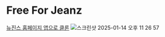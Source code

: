 # Free For Jeanz
[뉴진스 홈페이지 앱으로 클론](https://newjeans.kr/)
![스크린샷 2025-01-14 오후 11 26 57](https://github.com/user-attachments/assets/d6a00f7a-5339-4abb-abd6-722c05be34d5)
